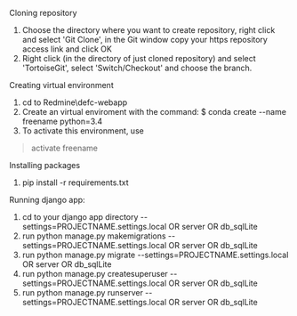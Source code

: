 Cloning repository

1. Choose the directory where you want to create repository, right click and select 'Git Clone', in the Git window copy your https repository access link and click OK
2. Right click (in the directory of just cloned repository) and select 'TortoiseGit', select 'Switch/Checkout' and choose the branch.

Creating virtual environment

1. cd to Redmine\defc-webapp
2. Create an virtual enviroment with the command: 
$ conda create --name freename python=3.4
3. To activate this environment, use
>activate freename

Installing packages
1. pip install -r requirements.txt



Running django app:
1. cd to your django app directory --settings=PROJECTNAME.settings.local OR server OR db_sqlLite
2. run python manage.py makemigrations --settings=PROJECTNAME.settings.local OR server OR db_sqlLite
3. run python manage.py migrate --settings=PROJECTNAME.settings.local OR server OR db_sqlLite
4. run python manage.py createsuperuser --settings=PROJECTNAME.settings.local OR server OR db_sqlLite
5. run python manage.py runserver --settings=PROJECTNAME.settings.local OR server OR db_sqlLite


